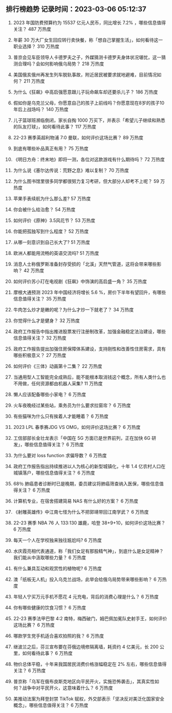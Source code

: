 
## 排行榜趋势 记录时间：2023-03-06 05:12:37
  
  1. 2023 年国防费预算约为 15537 亿元人民币，同比增长 7.2% ，哪些信息值得关注？ 487 万热度
    
  2. 年薪 30 万大厂女生回应转行卖快餐，称「想自己掌握生活」，如何看待这一职业选择？ 310 万热度
    
  3. 普京会见车臣领导人卡德罗夫之子，外媒猜测卡德罗夫身体状况堪忧，这一猜测合理吗？会如何影响俄乌局势？ 218 万热度
    
  4. 美国俄亥俄州再发生列车脱轨事故，附近居民被要求就地避难，目前情况如何？ 211 万热度
    
  5. 为什么《狂飙》中高启强愿意跟儿子玩命飙车却还要杀儿子？ 186 万热度
    
  6. 假如你是乌克兰父母，你愿意自己的孩子上前线吗？你愿意现在8岁的孩子10年后上战场吗？ 140 万热度
    
  7. 儿子篮球班濒临倒闭，家长自掏 1000 万买下，并表示「希望儿子继续和熟悉的队友打球」，如何看待此事？ 117 万热度
    
  8. 22-23 赛季英超利物浦 7:0 曼联，如何评价这场比赛？ 89 万热度
    
  9. 到底有哪些补品真正有用？ 75 万热度
    
  10. 《明日方舟：终末地》即将一测，各位对这款游戏有什么期待吗？ 72 万热度
    
  11. 为什么说《塞尔达传说：荒野之息》难以复制？ 70 万热度
    
  12. 为什么图书馆里很多同学都很努力复习考研，但大部分人却考不上呢？ 59 万热度
    
  13. 苹果手表续航为什么那么差? 57 万热度
    
  14. 你会被什么给治愈？ 54 万热度
    
  15. 如何评价《原神》3.5风花节？ 53 万热度
    
  16. 你能把孤独写到什么程度？ 52 万热度
    
  17. 从哪一刻意识到自己长大了? 51 万热度
    
  18. 欧洲人都能用流畅的英语交流吗? 51 万热度
    
  19. 消息人士称俄罗斯准备封存受损的「北溪」天然气管道，这将会带来哪些影响？ 42 万热度
    
  20. 如何评价苏小玎在电视剧《狂飙》中饰演的高启盛一角？ 35 万热度
    
  21. 摩根大通预测 2023 年中国经济将增长 5.6 %，房价下半年有望回升，有哪些信息值得关注？ 35 万热度
    
  22. 牛肉怎么炒才是嫩的呢？为什么才炒一下就老了？ 34 万热度
    
  23. 你觉得什么才是健身？ 32 万热度
    
  24. 政府工作报告中指出推进股票发行注册制改革，加强金融稳定法治建设，哪些信息值得关注？ 32 万热度
    
  25. 政府工作报告提出加强住房保障体系建设，支持刚性和改善性住房需求，具有哪些积极意义？ 27 万热度
    
  26. 如何评价《三体》动画第十二集？ 22 万热度
    
  27. 当通用型人工智能完全成熟后，能不能根本取消钱这个概念，所有人类什么也不用做，任何资源都由机器人采集? 11 万热度
    
  28. 懒人应该配备哪些小家电？ 6 万热度
    
  29. 火车夜晚经过某些站，乘务员为什么要求拉窗帘？ 6 万热度
    
  30. 有些猫咪为什么只有挨着人才能睡着？ 6 万热度
    
  31. 2023 LPL 春季赛JDG VS OMG，如何评价这场比赛？ 6 万热度
    
  32. 工信部部长金壮龙表示「中国在 5G 方面已是世界前列，正在加快 6G 研发」，哪些信息值得关注？ 6 万热度
    
  33. 为什么要对 loss function 求偏导数？ 6 万热度
    
  34. 政府工作报告指出持续推进以人为核心的新型城镇化，十年 1.4 亿农村人口在城镇落户，哪些信息值得关注？ 6 万热度
    
  35. 68％ 肺癌患者诊断时已是晚期，委员建议将肺癌筛查纳入医保，哪些信息值得关注？ 6 万热度
    
  36. 计算机专业，在宿舍搭建简易 NAS 有什么好的方案？ 6 万热度
    
  37. 《射雕英雄传》中江南七怪为什么不把郭靖带回江南学武？ 6 万热度
    
  38. 22-23 赛季 NBA 76 人 133:130 雄鹿，哈登 38+9+10，如何评价这场比赛？ 6 万热度
    
  39. 每天一个人在学校独来独往尴尬吗? 6 万热度
    
  40. 水庆霞亮相代表通道，称「我们女足有那股精气神」，到底什么是女足精神？我们能从中汲取哪些力量？ 6 万热度
    
  41. 有什么兼具互动和观赏性的植物呢? 6 万热度
    
  42. 澳「纸板无人机」投入乌克兰战场，此举会给俄乌局势带来哪些影响？ 6 万热度
    
  43. 年轻人宁买万元手机不愿花 4 元充电，背后的消费心理是什么？ 6 万热度
    
  44. 你有哪些健康的饮食习惯？ 6 万热度
    
  45. 22-23 赛季法甲巴黎 4:2 南特，梅西破门，姆巴佩加冕队史射手王，如何评价这场比赛？ 6 万热度
    
  46. 哪款学生党手机适合喜欢拍照的我？ 6 万热度
    
  47. 继波兰之后，芬兰宣布要在芬俄边境修隔离墙，耗资约 4 亿美元，长 200 公里，如何看待此事？ 6 万热度
    
  48. 物价总体平稳，十年来我国居民消费价格涨幅稳定在 2% 左右，哪些信息值得关注？ 6 万热度
    
  49. 普京称「乌军在俄布良斯克地区向平民开火，实施恐怖袭击」，其真实性如何？战争中对平民开火，这意味着什么？ 6 万热度
    
  50. 美推动法案为拜登封禁 TikTok 赋权，外交部表示「坚决反对美泛化国家安全概念」，哪些信息值得关注？ 6 万热度
    